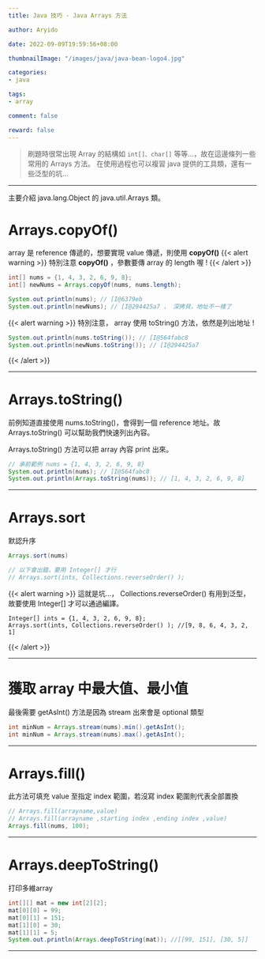 ```yaml
---
title: Java 技巧 - Java Arrays 方法

author: Aryido

date: 2022-09-09T19:59:56+08:00

thumbnailImage: "/images/java/java-bean-logo4.jpg"

categories:
- java

tags:
- array

comment: false

reward: false
---
```

<!--BODY-->
> 刷題時很常出現 Array 的結構如 `int[]、char[]` 等等...，故在這邊條列一些常用的 Arrays 方法。
> 在使用過程也可以複習 java 提供的工具類，還有一些泛型的坑...

<!--more-->

---

主要介紹 java.lang.Object 的 java.util.Arrays 類。

#  Arrays.copyOf()
array 是 reference 傳遞的，想要實現 value 傳遞，則使用 **copyOf()**
{{< alert warning >}}
特別注意 **copyOf()** ，參數要傳 array 的 length 喔 !
{{< /alert >}}

```java
int[] nums = {1, 4, 3, 2, 6, 9, 8};
int[] newNums = Arrays.copyOf(nums, nums.length);

System.out.println(nums); // [I@6379eb
System.out.println(newNums); // [I@294425a7 ， 深拷貝，地址不一樣了

```
{{< alert warning >}}
特別注意， array 使用 toString() 方法，依然是列出地址 !
```java
System.out.println(nums.toString()); // [I@564fabc8
System.out.println(newNums.toString()); // [I@294425a7
```
{{< /alert >}}

---

# Arrays.toString()
前例知道直接使用 nums.toString()，會得到一個 reference 地址。故 Arrays.toString() 可以幫助我們快速列出內容。

Arrays.toString() 方法可以把 array 內容 print 出來。
```java
// 承前範例 nums = {1, 4, 3, 2, 6, 9, 8}
System.out.println(nums); // [I@564fabc8
System.out.println(Arrays.toString(nums)); // [1, 4, 3, 2, 6, 9, 8]
```

---

# Arrays.sort
默認升序

```java
Arrays.sort(nums)

// 以下會出錯，要用 Integer[] 才行
// Arrays.sort(ints, Collections.reverseOrder() );
```
{{< alert warning >}}
這就是坑...， Collections.reverseOrder() 有用到泛型，故要使用 Integer[] 才可以通過編譯。
```
Integer[] ints = {1, 4, 3, 2, 6, 9, 8};
Arrays.sort(ints, Collections.reverseOrder() ); //[9, 8, 6, 4, 3, 2, 1]
```
{{< /alert >}}

---

# 獲取 array 中最大值、最小值
最後需要 getAsInt() 方法是因為 stream 出來會是 optional 類型

```java
int minNum = Arrays.stream(nums).min().getAsInt();
int minNum = Arrays.stream(nums).max().getAsInt();
```

---


# Arrays.fill()
此方法可填充 value 至指定 index 範圍，若沒寫 index 範圍則代表全部置換

```java
// Arrays.fill(arrayname,value)
// Arrays.fill(arrayname ,starting index ,ending index ,value)
Arrays.fill(nums, 100);
```

---


# Arrays.deepToString()
打印多維array

```java
int[][] mat = new int[2][2];
mat[0][0] = 99;
mat[0][1] = 151;
mat[1][0] = 30;
mat[1][1] = 5;
System.out.println(Arrays.deepToString(mat)); //[[99, 151], [30, 5]]
```
---